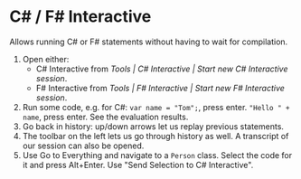 # C# / F# Interactive

Allows running C# or F# statements without having to wait for compilation.

1. Open either:
    * C# Interactive from _Tools \| C# Interactive \| Start new C# Interactive session_.
    * F# Interactive from _Tools \| F# Interactive \| Start new F# Interactive session_.
2. Run some code, e.g. for C#: `var name = "Tom";`, press enter. `"Hello " + name`, press enter.
   See the evaluation results.
3. Go back in history: up/down arrows let us replay previous statements.
4. The toolbar on the left lets us go through history as well. A transcript of our session can also be opened.
5. Use Go to Everything and navigate to a `Person` class. Select the code for it and press Alt+Enter.
   Use "Send Selection to C# Interactive".